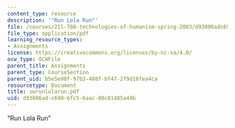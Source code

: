 ```yaml
---
content_type: resource
description: '"Run Lola Run"'
file: /courses/21l-708-technologies-of-humanism-spring-2003/d93006adc6906fc56aac80c01485a44b_swrunlolarun.pdf
file_type: application/pdf
learning_resource_types:
- Assignments
license: https://creativecommons.org/licenses/by-nc-sa/4.0/
ocw_type: OCWFile
parent_title: Assignments
parent_type: CourseSection
parent_uid: b5e5e98f-97b3-488f-bf47-2f9d18fea4ca
resourcetype: Document
title: swrunlolarun.pdf
uid: d93006ad-c690-6fc5-6aac-80c01485a44b
---
```

"Run Lola Run"